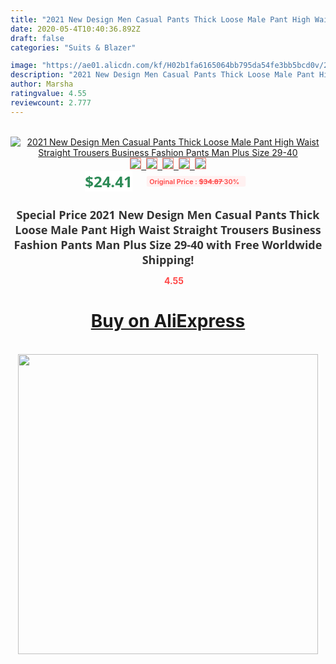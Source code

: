 ```yaml
---
title: "2021 New Design Men Casual Pants Thick Loose Male Pant High Waist Straight Trousers Business Fashion Pants Man Plus Size 29-40"
date: 2020-05-4T10:40:36.892Z
draft: false
categories: "Suits & Blazer"

image: "https://ae01.alicdn.com/kf/H02b1fa6165064bb795da54fe3bb5bcd0v/2021-New-Design-Men-Casual-Pants-Thick-Loose-Male-Pant-High-Waist-Straight-Trousers-Business-Fashion.jpg"
description: "2021 New Design Men Casual Pants Thick Loose Male Pant High Waist Straight Trousers Business Fashion Pants Man Plus Size 29-40"
author: Marsha
ratingvalue: 4.55
reviewcount: 2.777
---
```

<br>
<div style="text-align: center;">
<a href="https://s.click.aliexpress.com/e/_9hnI0d" target="_blank" rel="nofollow noopener noreferrer"><img alt="2021 New Design Men Casual Pants Thick Loose Male Pant High Waist Straight Trousers Business Fashion Pants Man Plus Size 29-40" class="magnifier-image" src="https://ae01.alicdn.com/kf/H02b1fa6165064bb795da54fe3bb5bcd0v/2021-New-Design-Men-Casual-Pants-Thick-Loose-Male-Pant-High-Waist-Straight-Trousers-Business-Fashion.jpg_640x640.jpg">
<br>
<img style="border:1px solid salmon" src="https://ae01.alicdn.com/kf/H02b1fa6165064bb795da54fe3bb5bcd0v/2021-New-Design-Men-Casual-Pants-Thick-Loose-Male-Pant-High-Waist-Straight-Trousers-Business-Fashion.jpg_120x120.jpg">&nbsp;&nbsp;<img style="border:1px solid salmon" src="https://ae01.alicdn.com/kf/H4929098d3c874f5092a2dd248caa1bebj/2021-New-Design-Men-Casual-Pants-Thick-Loose-Male-Pant-High-Waist-Straight-Trousers-Business-Fashion.jpg_120x120.jpg">&nbsp;&nbsp;<img style="border:1px solid salmon" src="https://ae01.alicdn.com/kf/He7d32fa9945a4624970de2b53383a038Q/2021-New-Design-Men-Casual-Pants-Thick-Loose-Male-Pant-High-Waist-Straight-Trousers-Business-Fashion.jpg_120x120.jpg">&nbsp;&nbsp;<img style="border:1px solid salmon" src="https://ae01.alicdn.com/kf/Hd75c6dda3f774ca092c74a591363aa3c2/2021-New-Design-Men-Casual-Pants-Thick-Loose-Male-Pant-High-Waist-Straight-Trousers-Business-Fashion.jpg_120x120.jpg">&nbsp;&nbsp;<img style="border:1px solid salmon" src="https://ae01.alicdn.com/kf/H06e859ef2cf9454e8db540891f4120dap/2021-New-Design-Men-Casual-Pants-Thick-Loose-Male-Pant-High-Waist-Straight-Trousers-Business-Fashion.jpg_120x120.jpg"></a></div><br0>
<div style="text-align: center;"><span style="background-color: white; border: 0px; box-sizing: border-box; color: seagreen; display: inline-block; font-family: &quot;open sans&quot; , &quot;arial&quot; , &quot;helvetica&quot; , sans-serif , &quot;heiti&quot;; font-size: 24px; font-stretch: inherit; font-weight: 700; line-height: inherit; margin: 0px 10px 0px 0px; padding: 0px; vertical-align: middle;">$24.41 </span>
<span style="background: rgb(255 , 241 , 241); border-radius: 3px; border: 0px; box-sizing: border-box; color: #ff4747; display: inline-block; font-family: inherit; font-size: 12px; font-stretch: inherit; font-style: inherit; font-variant: inherit; font-weight: 600; line-height: inherit; margin: 0px; padding: 2px 5px; transform: scale(0.9); vertical-align: middle;">Original Price : <b style="text-decoration: line-through;">$34.87 </b> 30%&nbsp;&nbsp;</span></div>
<h1 style="color: #333333; display: inline-block; font-family: &quot;open sans&quot; , &quot;arial&quot; , &quot;helvetica&quot; , sans-serif , &quot;heiti&quot;; font-size: 18px; font-stretch: inherit; font-weight: 700; text-align: center;">Special Price 2021 New Design Men Casual Pants Thick Loose Male Pant High Waist Straight Trousers Business Fashion Pants Man Plus Size 29-40 with Free Worldwide Shipping!</h1>
<div style="color: #ff4747; text-align: center;">
<img src="https://4.bp.blogspot.com/-M0ZcTcb-5uY/XleCXlxnR4I/AAAAAAAAAEc/OrjgMkXV1oMQFaCRZj5HQwOCBcu3w1FegCPcBGAYYCw/s1600/star.png" style="height: 15px;">&nbsp;<b>4.55</b></div>
<div class="button_cont" align="center"><a class="buynow_a" href="https://s.click.aliexpress.com/e/_9hnI0d" target="_blank" rel="nofollow noopener noreferrer"><H1>Buy on AliExpress</H1></a></div><br>
<div class="separator" style="clear: both; text-align: center;">
<img src="https://lh3.googleusercontent.com/-pTy5HemUv9M/XlePHvY0dAI/AAAAAAAAAE4/0nX5iRUoIWY8eMW9Dpxeirr157OZliDIgCLcBGAsYHQ/s1600/badge.gif" width="480">
</div>
